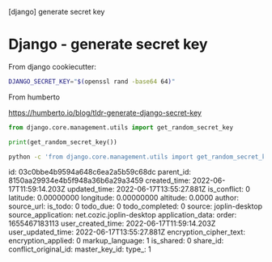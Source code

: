 [django]  generate secret key

# Django - generate secret key

From django cookiecutter:

```bash
DJANGO_SECRET_KEY="$(openssl rand -base64 64)"
```

From humberto

https://humberto.io/blog/tldr-generate-django-secret-key

```python
from django.core.management.utils import get_random_secret_key

print(get_random_secret_key())
```

```bash
python -c 'from django.core.management.utils import get_random_secret_key; print(get_random_secret_key())'
```


id: 03c0bbe4b9594a648c6ea2a5b59c68dc
parent_id: 8150aa29934e4b5f948a36b6a29a3459
created_time: 2022-06-17T11:59:14.203Z
updated_time: 2022-06-17T13:55:27.881Z
is_conflict: 0
latitude: 0.00000000
longitude: 0.00000000
altitude: 0.0000
author: 
source_url: 
is_todo: 0
todo_due: 0
todo_completed: 0
source: joplin-desktop
source_application: net.cozic.joplin-desktop
application_data: 
order: 1655467183113
user_created_time: 2022-06-17T11:59:14.203Z
user_updated_time: 2022-06-17T13:55:27.881Z
encryption_cipher_text: 
encryption_applied: 0
markup_language: 1
is_shared: 0
share_id: 
conflict_original_id: 
master_key_id: 
type_: 1